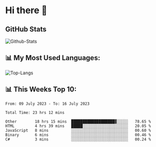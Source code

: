 # Hi there 👋

## GitHub Stats
![Github-Stats](https://github-readme-stats-sigma-five.vercel.app/api?username=ltorson&show_icons=true&theme=radical&count_private=true)

## 📊 My Most Used Languages:
![Top-Langs](https://github-readme-stats-sigma-five.vercel.app/api/top-langs/?username=LTorson&layout=compact&langs_count=10)

## 📊 This Weeks Top 10:
<!--START_SECTION:waka-->

```text
From: 09 July 2023 - To: 16 July 2023

Total Time: 23 hrs 12 mins

Other        18 hrs 15 mins  ███████████████████▓░░░░░   78.65 %
HTML         4 hrs 39 mins   █████░░░░░░░░░░░░░░░░░░░░   20.05 %
JavaScript   8 mins          ░░░░░░░░░░░░░░░░░░░░░░░░░   00.60 %
Binary       6 mins          ░░░░░░░░░░░░░░░░░░░░░░░░░   00.46 %
C#           3 mins          ░░░░░░░░░░░░░░░░░░░░░░░░░   00.24 %
```

<!--END_SECTION:waka-->
